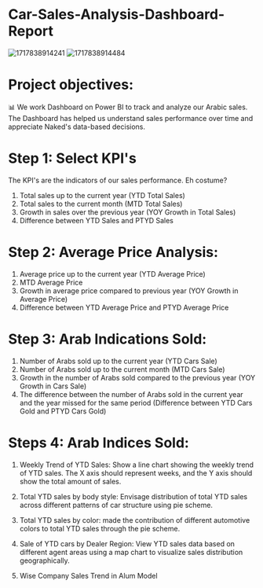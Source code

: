 # Car-Sales-Analysis-Dashboard-Report

![1717838914241](https://github.com/omareliawa24/Car-Sales-Analysis-Dashboard-Report/assets/173170589/00cd72ea-6a61-4378-9209-e2cb1fcd5f15)
![1717838914484](https://github.com/omareliawa24/Car-Sales-Analysis-Dashboard-Report/assets/173170589/c0478326-c600-4267-9ee2-eebb49a5190d)

# Project objectives:

📊 We work Dashboard on Power BI to track and analyze our Arabic sales. The Dashboard has helped us understand sales performance over time and appreciate Naked's data-based decisions.



# Step 1: Select KPI's
The KPI's are the indicators of our sales performance. Eh costume?

1. Total sales up to the current year (YTD Total Sales)
2. Total sales to the current month (MTD Total Sales)
3. Growth in sales over the previous year (YOY Growth in Total Sales)
4. Difference between YTD Sales and PTYD Sales

# Step 2: Average Price Analysis:

1. Average price up to the current year (YTD Average Price)
2. MTD Average Price
3. Growth in average price compared to previous year (YOY Growth in Average Price)
4. Difference between YTD Average Price and PTYD Average Price


# Step 3: Arab Indications Sold:

1. Number of Arabs sold up to the current year (YTD Cars Sale)
2. Number of Arabs sold up to the current month (MTD Cars Sale)
3. Growth in the number of Arabs sold compared to the previous year (YOY Growth in Cars Sale)
4. The difference between the number of Arabs sold in the current year and the year missed for the same period (Difference between YTD Cars Gold and PTYD Cars Gold)


# Steps 4: Arab Indices Sold:

1. Weekly Trend of YTD Sales: Show a line chart showing the weekly trend of YTD sales. The X axis should represent weeks, and the Y axis should show the total amount of sales.

2. Total YTD sales by body style: Envisage distribution of total YTD sales across different patterns of car structure using pie scheme.

3. Total YTD sales by color: made the contribution of different automotive colors to total YTD sales through the pie scheme.

4. Sale of YTD cars by Dealer Region: View YTD sales data based on different agent areas using a map chart to visualize sales distribution geographically.

5. Wise Company Sales Trend in Alum Model
